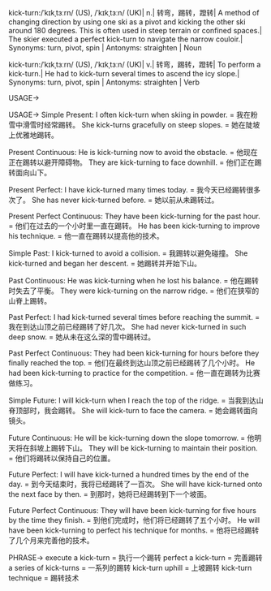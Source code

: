 kick-turn:/ˈkɪkˌtɜːrn/ (US), /ˈkɪkˌtɜːn/ (UK)| n.| 转弯，踢转，蹬转| A method of changing direction by using one ski as a pivot and kicking the other ski around 180 degrees.  This is often used in steep terrain or confined spaces.| The skier executed a perfect kick-turn to navigate the narrow couloir.| Synonyms: turn, pivot, spin | Antonyms: straighten | Noun

kick-turn:/ˈkɪkˌtɜːrn/ (US), /ˈkɪkˌtɜːn/ (UK)| v.| 转弯，踢转，蹬转| To perform a kick-turn.| He had to kick-turn several times to ascend the icy slope.| Synonyms: turn, pivot, spin | Antonyms: straighten | Verb


USAGE->

USAGE->
Simple Present:
I often kick-turn when skiing in powder. = 我在粉雪中滑雪时经常踢转。
She kick-turns gracefully on steep slopes. = 她在陡坡上优雅地踢转。

Present Continuous:
He is kick-turning now to avoid the obstacle. = 他现在正在踢转以避开障碍物。
They are kick-turning to face downhill. = 他们正在踢转面向山下。

Present Perfect:
I have kick-turned many times today. = 我今天已经踢转很多次了。
She has never kick-turned before. = 她以前从未踢转过。

Present Perfect Continuous:
They have been kick-turning for the past hour. = 他们在过去的一个小时里一直在踢转。
He has been kick-turning to improve his technique. = 他一直在踢转以提高他的技术。

Simple Past:
I kick-turned to avoid a collision. = 我踢转以避免碰撞。
She kick-turned and began her descent. = 她踢转并开始下山。

Past Continuous:
He was kick-turning when he lost his balance. = 他在踢转时失去了平衡。
They were kick-turning on the narrow ridge. = 他们在狭窄的山脊上踢转。

Past Perfect:
I had kick-turned several times before reaching the summit. = 我在到达山顶之前已经踢转了好几次。
She had never kick-turned in such deep snow. = 她从未在这么深的雪中踢转过。

Past Perfect Continuous:
They had been kick-turning for hours before they finally reached the top. = 他们在最终到达山顶之前已经踢转了几个小时。
He had been kick-turning to practice for the competition. = 他一直在踢转为比赛做练习。

Simple Future:
I will kick-turn when I reach the top of the ridge. = 当我到达山脊顶部时，我会踢转。
She will kick-turn to face the camera. = 她会踢转面向镜头。

Future Continuous:
He will be kick-turning down the slope tomorrow. = 他明天将在斜坡上踢转下山。
They will be kick-turning to maintain their position. = 他们将踢转以保持自己的位置。

Future Perfect:
I will have kick-turned a hundred times by the end of the day. = 到今天结束时，我将已经踢转了一百次。
She will have kick-turned onto the next face by then. = 到那时，她将已经踢转到下一个坡面。

Future Perfect Continuous:
They will have been kick-turning for five hours by the time they finish. = 到他们完成时，他们将已经踢转了五个小时。
He will have been kick-turning to perfect his technique for months. = 他将已经踢转了几个月来完善他的技术。


PHRASE->
execute a kick-turn = 执行一个踢转
perfect a kick-turn = 完善踢转
a series of kick-turns = 一系列的踢转
kick-turn uphill = 上坡踢转
kick-turn technique = 踢转技术
